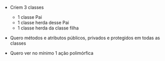 * Criem 3 classes
    - 1 classe Pai
    - 1 classe herda desse Pai
    - 1 classe herda da classe filha

* Quero métodos e atributos públicos, privados e protegidos em todas as classes
* Quero ver no mínimo 1 ação polimórfica
